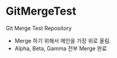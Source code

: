 # GitMergeTest
Git Merge Test Repository

 - Merge 하기 위해서 메인을 가장 위로 올림.    
 - Alpha, Beta, Gamma 전부 Merge 완료        
